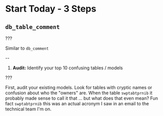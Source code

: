 # Start Today - 3 Steps

## `db_table_comment`

???

Similar to `db_comment`

--

1. **Audit:** Identify your top 10 confusing tables / models

???

First, audit your existing models. Look for tables with cryptic names or confusion about who the "owners" are. When the table `swptabtprnib` it probably made sense to call it that ... but what does that even mean? Fun fact `swptabtprnib` this was an actual acronym I saw in an email to the technical team I'm on.
